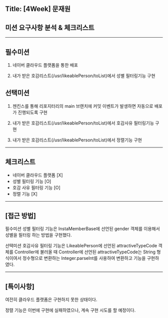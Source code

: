 ## Title: [4Week] 문재원

## 미션 요구사항 분석 & 체크리스트

---
## 필수미션
1. 네이버 클라우드 플랫폼을 통한 배포


2. 내가 받은 호감리스트(/usr/likeablePerson/toList)에서 성별 필터링기능 구현

## 선택미션
1. 젠킨스를 통해 리포지터리의 main 브랜치에 커밋 이벤트가 발생하면 자동으로 배포가 진행되도록 구현


2. 내가 받은 호감리스트(/usr/likeablePerson/toList)에서 호감사유 필터링기능 구현


3. 내가 받은 호감리스트(/usr/likeablePerson/toList)에서 정렬기능 구현

---

## 체크리스트
- 네이버 클라우드 플랫폼 [X]
- 성별 필터링 기능 [O]
- 호감 사유 필터링 기능 [O]
- 정렬 기능 [X]
---
## **[접근 방법]**
필수미션 성별 필터링 기능은 InstaMemberBase에 선언된 gender 객체를 이용해서
성별을 필터링 하는 방법을 구현했다.

선택미션 호감사유 필터링 기능은 LikeablePerson에 선언된 attractiveTypeCode 객체를
Controller에 불러올 때 Controller에 선언된 attractiveTypeCode는 String 형식이여서
정수형으로 변환하는 Integer.parseInt를 사용하여 변환하고 기능을 구현하였다.


---

## **[특이사항]**
여전히 클라우드 플랫폼은 구현하지 못한 상태이다.

정렬 기능은 이번에 구현에 실패하였으나, 계속 구현 시도를 할 예정이다.